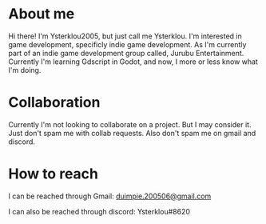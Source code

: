 # About me
Hi there! I'm Ysterklou2005, but just call me Ysterklou.
I'm interested in game development, specificly indie game development. As I'm currently part of an indie game development group called, Jurubu Entertainment. Currently I'm learning Gdscript in Godot, and now, I more or less know what I'm doing.

# Collaboration
Currently I'm not looking to collaborate on a project. But I may consider it. Just don't spam me with collab requests. Also don't spam me on gmail and discord.

# How to reach
I can be reached through Gmail: duimpie.200506@gmail.com

I can also be reached through discord: Ysterklou#8620

<!---
Ysterklou2005/Ysterklou2005 is a ✨ special ✨ repository because its `README.md` (this file) appears on your GitHub profile.
You can click the Preview link to take a look at your changes.
--->
